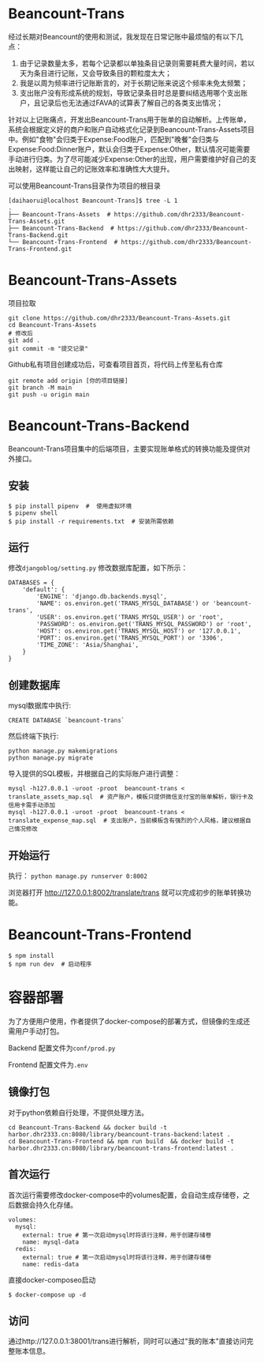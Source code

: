 # Beancount-Trans 

经过长期对Beancount的使用和测试，我发现在日常记账中最烦恼的有以下几点：

1. 由于记录数量太多，若每个记录都以单独条目记录则需要耗费大量时间，若以天为条目进行记账，又会导致条目的颗粒度太大；
2. 我是以周为频率进行记账断言的，对于长期记账来说这个频率未免太频繁；
3. 支出账户没有形成系统的规划，导致记录条目时总是要纠结选用哪个支出账户，且记录后也无法通过FAVA的试算表了解自己的各类支出情况；

针对以上记账痛点，开发出Beancount-Trans用于账单的自动解析。上传账单，系统会根据定义好的商户和账户自动格式化记录到Beancount-Trans-Assets项目中。例如"食物"会归类于Expense:Food账户，匹配到"晚餐"会归类与Expense:Food:Dinner账户，默认会归类于Expense:Other，默认情况可能需要手动进行归类。为了尽可能减少Expense:Other的出现，用户需要维护好自己的支出映射，这样能让自己的记账效率和准确性大大提升。

可以使用Beancount-Trans目录作为项目的根目录

```
[daihaorui@localhost Beancount-Trans]$ tree -L 1
.
├── Beancount-Trans-Assets  # https://github.com/dhr2333/Beancount-Trans-Assets.git
├── Beancount-Trans-Backend  # https://github.com/dhr2333/Beancount-Trans-Backend.git
└── Beancount-Trans-Frontend  # https://github.com/dhr2333/Beancount-Trans-Frontend.git
```

# Beancount-Trans-Assets

项目拉取

```
git clone https://github.com/dhr2333/Beancount-Trans-Assets.git
cd Beancount-Trans-Assets
# 修改后
git add .
git commit -m "提交记录"
```

Github私有项目创建成功后，可查看项目首页，将代码上传至私有仓库

```
git remote add origin [你的项目链接]
git branch -M main
git push -u origin main
```

# Beancount-Trans-Backend

Beancount-Trans项目集中的后端项目，主要实现账单格式的转换功能及提供对外接口。

## 安装

```shell
$ pip install pipenv  #  使用虚拟环境
$ pipenv shell
$ pip install -r requirements.txt  # 安装所需依赖
```

## 运行

修改`djangoblog/setting.py` 修改数据库配置，如下所示：

```
DATABASES = {
    'default': {
        'ENGINE': 'django.db.backends.mysql',
        'NAME': os.environ.get('TRANS_MYSQL_DATABASE') or 'beancount-trans',
        'USER': os.environ.get('TRANS_MYSQL_USER') or 'root',
        'PASSWORD': os.environ.get('TRANS_MYSQL_PASSWORD') or 'root',
        'HOST': os.environ.get('TRANS_MYSQL_HOST') or '127.0.0.1',
        'PORT': os.environ.get('TRANS_MYSQL_PORT') or '3306',
        'TIME_ZONE': 'Asia/Shanghai',
    }
}
```

## 创建数据库

mysql数据库中执行:

```
CREATE DATABASE `beancount-trans`
```

然后终端下执行:

```
python manage.py makemigrations
python manage.py migrate
```

导入提供的SQL模板，并根据自己的实际账户进行调整：

```
mysql -h127.0.0.1 -uroot -proot  beancount-trans < translate_assets_map.sql  # 资产账户，模板只提供微信支付宝的账单解析，银行卡及信用卡需手动添加
mysql -h127.0.0.1 -uroot -proot  beancount-trans < translate_expense_map.sql  # 支出账户，当前模板含有强烈的个人风格，建议根据自己情况修改
```

## 开始运行

执行： `python manage.py runserver 0:8002`

浏览器打开 http://127.0.0.1:8002/translate/trans 就可以完成初步的账单转换功能。

# Beancount-Trans-Frontend

```shell
$ npm install 
$ npm run dev  # 启动程序
```

# 容器部署

为了方便用户使用，作者提供了docker-compose的部署方式，但镜像的生成还需用户手动打包。

Backend 配置文件为`conf/prod.py`

Frontend 配置文件为`.env`

## 镜像打包

对于python依赖自行处理，不提供处理方法。

```
cd Beancount-Trans-Backend && docker build -t harbor.dhr2333.cn:8080/library/beancount-trans-backend:latest .
cd Beancount-Trans-Frontend && npm run build  && docker build -t harbor.dhr2333.cn:8080/library/beancount-trans-frontend:latest .
```

## 首次运行

首次运行需要修改docker-compose中的volumes配置，会自动生成存储卷，之后数据会持久化存储。

```
volumes:
  mysql:
    external: true # 第一次启动mysql时将该行注释，用于创建存储卷
    name: mysql-data
  redis:
    external: true # 第一次启动mysql时将该行注释，用于创建存储卷
    name: redis-data
```

直接docker-composeo启动

```
$ docker-compose up -d
```

## 访问

通过http://127.0.0.1:38001/trans进行解析，同时可以通过"我的账本"直接访问完整账本信息。
